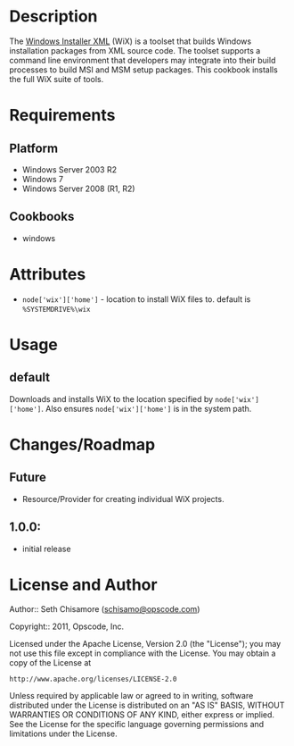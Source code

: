 Description
===========

The [Windows Installer XML](http://wix.sourceforge.net/) (WiX) is a toolset that builds Windows installation packages from XML source code. The toolset supports a command line environment that developers may integrate into their build processes to build MSI and MSM setup packages. This cookbook installs the full WiX suite of tools.

Requirements
============

Platform
--------

* Windows Server 2003 R2
* Windows 7
* Windows Server 2008 (R1, R2)

Cookbooks
---------

* windows

Attributes
==========

* `node['wix']['home']` - location to install WiX files to.  default is `%SYSTEMDRIVE%\wix`

Usage
=====

default
-------

Downloads and installs WiX to the location specified by `node['wix']['home']`.  Also ensures `node['wix']['home']` is in the system path.

Changes/Roadmap
===============

## Future

* Resource/Provider for creating individual WiX projects.

## 1.0.0:

* initial release

License and Author
==================

Author:: Seth Chisamore (<schisamo@opscode.com>)

Copyright:: 2011, Opscode, Inc.

Licensed under the Apache License, Version 2.0 (the "License");
you may not use this file except in compliance with the License.
You may obtain a copy of the License at

    http://www.apache.org/licenses/LICENSE-2.0

Unless required by applicable law or agreed to in writing, software
distributed under the License is distributed on an "AS IS" BASIS,
WITHOUT WARRANTIES OR CONDITIONS OF ANY KIND, either express or implied.
See the License for the specific language governing permissions and
limitations under the License.

